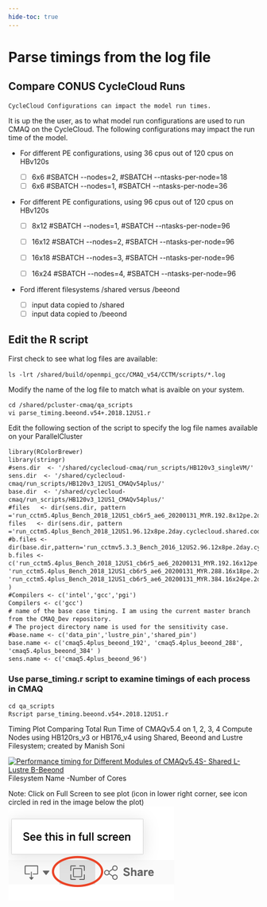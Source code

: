 ```yaml
---
hide-toc: true
---
```


# Parse timings from the log file 

## Compare CONUS CycleCloud Runs

```{note}
CycleCloud Configurations can impact the model run times.
```
It is up the the user, as to what model run configurations are used to run CMAQ on the CycleCloud.
The following configurations may impact the run time of the model.

* For different PE configurations, using 36 cpus out of 120 cpus on HBv120s

   - [ ] 6x6    #SBATCH --nodes=2, #SBATCH --ntasks-per-node=18
   - [ ] 6x6    #SBATCH --nodes=1, #SBATCH --ntasks-per-node=36 

* For different PE configurations, using 96 cpus out of 120 cpus on HBv120s

   - [ ] 8x12    #SBATCH --nodes=1, #SBATCH --ntasks-per-node=96
   - [ ] 16x12    #SBATCH --nodes=2, #SBATCH --ntasks-per-node=96
   - [ ] 16x18    #SBATCH --nodes=3, #SBATCH --ntasks-per-node=96
   - [ ] 16x24    #SBATCH --nodes=4, #SBATCH --ntasks-per-node=96
 

* Ford ifferent filesystems  /shared versus /beeond

   - [ ] input data copied to /shared
   - [ ] input data  copied to /beeond

## Edit the R script

First check to see what log files are available:

`ls -lrt /shared/build/openmpi_gcc/CMAQ_v54/CCTM/scripts/*.log`

Modify the name of the log file to match what is avaible on your system.

```
cd /shared/pcluster-cmaq/qa_scripts
vi parse_timing.beeond.v54+.2018.12US1.r
```

Edit the following section of the script to specify the log file names available on your ParallelCluster

```
library(RColorBrewer)
library(stringr)
#sens.dir  <- '/shared/cyclecloud-cmaq/run_scripts/HB120v3_singleVM/'
sens.dir  <- '/shared/cyclecloud-cmaq/run_scripts/HB120v3_12US1_CMAQv54plus/'
base.dir  <- '/shared/cyclecloud-cmaq/run_scripts/HB120v3_12US1_CMAQv54plus/'
#files   <- dir(sens.dir, pattern ='run_cctm5.4plus_Bench_2018_12US1_cb6r5_ae6_20200131_MYR.192.8x12pe.2days.beeond.1x96.log')
files   <- dir(sens.dir, pattern ='run_cctm5.4plus_Bench_2018_12US1.96.12x8pe.2day.cyclecloud.shared.codefix.log')
#b.files <- dir(base.dir,pattern='run_cctmv5.3.3_Bench_2016_12US2.96.12x8pe.2day.cyclecloud.shared.codemod.nopin.redo.log')
b.files <- c('run_cctm5.4plus_Bench_2018_12US1_cb6r5_ae6_20200131_MYR.192.16x12pe.2days.20171222start.2x96.log', 'run_cctm5.4plus_Bench_2018_12US1_cb6r5_ae6_20200131_MYR.288.16x18pe.2days.20171222start.3x96.log', 'run_cctm5.4plus_Bench_2018_12US1_cb6r5_ae6_20200131_MYR.384.16x24pe.2days.20171222start.4x96.log' )
#Compilers <- c('intel','gcc','pgi')
Compilers <- c('gcc')
# name of the base case timing. I am using the current master branch from the CMAQ_Dev repository.
# The project directory name is used for the sensitivity case.
#base.name <- c('data_pin','lustre_pin','shared_pin')
base.name <- c('cmaq5.4plus_beeond_192', 'cmaq5.4plus_beeond_288', 'cmaq5.4plus_beeond_384' )
sens.name <- c('cmaq5.4plus_beeond_96')
```



### Use parse_timing.r script to examine timings of each process in CMAQ

```
cd qa_scripts
Rscript parse_timing.beeond.v54+.2018.12US1.r
```

Timing Plot Comparing Total Run Time of CMAQv5.4 on 1, 2, 3, 4 Compute Nodes using HB120rs_v3 or HB176_v4 using Shared, Beeond and Lustre Filesystem; created by Manish Soni



<div class='tableauPlaceholder' id='viz1710529474172' style='position: relative'><noscript><a href='#'><img alt='Performance timing for Different Modules of CMAQv5.4S- Shared L-Lustre B-Beeond ' src='https:&#47;&#47;public.tableau.com&#47;static&#47;images&#47;Pe&#47;Performance_new_Liz&#47;Sheet22&#47;1_rss.png' style='border: none' /></a></noscript><object class='tableauViz'  style='display:none;'><param name='host_url' value='https%3A%2F%2Fpublic.tableau.com%2F' /> <param name='embed_code_version' value='3' /> <param name='site_root' value='' /><param name='name' value='Performance_new_Liz&#47;Sheet22' /><param name='tabs' value='no' /><param name='toolbar' value='yes' /><param name='static_image' value='https:&#47;&#47;public.tableau.com&#47;static&#47;images&#47;Pe&#47;Performance_new_Liz&#47;Sheet22&#47;1.png' /> <param name='animate_transition' value='yes' /><param name='display_static_image' value='yes' /><param name='display_spinner' value='yes' /><param name='display_overlay' value='yes' /><param name='display_count' value='yes' /><param name='language' value='en-US' /><param name='filter' value='publish=yes' /></object></div>                <script type='text/javascript'>                    var divElement = document.getElementById('viz1710529474172');                    var vizElement = divElement.getElementsByTagName('object')[0];                    vizElement.style.width='100%';vizElement.style.height=(divElement.offsetWidth*0.75)+'px';                    var scriptElement = document.createElement('script');                    scriptElement.src = 'https://public.tableau.com/javascripts/api/viz_v1.js';                    vizElement.parentNode.insertBefore(scriptElement, vizElement);                </script>
                                          Filesystem Name -Number of Cores

Note: Click on Full Screen to see plot (icon in lower right corner, see icon circled in red in the image below the plot)
![Click on Full Screen Icon highlighted in red](../../Click_on_Fullscreen.png)


